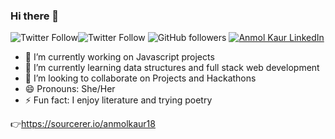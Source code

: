 ### Hi there 👋

<!--
**anmolkaur18/anmolkaur18** is a ✨ _special_ ✨ repository because its `README.md` (this file) appears on your GitHub profile.

Here are some ideas to get you started:
Projects and Hackathons
-->

![Twitter Follow](https://img.shields.io/twitter/follow/_AnmolKaur_?style=social)![Twitter Follow](https://img.shields.io/twitter/follow/LearningAK__?style=social)
![GitHub followers](https://img.shields.io/github/followers/anmolkaur18?style=social) 
[![Anmol Kaur LinkedIn](https://img.shields.io/badge/LinkedIn-Connect-blue?style=social&logo=LinkedIn)](https://www.linkedin.com/in/anmol-kaur-04ba1b1907)

- 🔭 I’m currently working on Javascript projects
- 🌱 I’m currently learning data structures and full stack web development
- 👯 I’m looking to collaborate on Projects and Hackathons 
- 😄 Pronouns: She/Her
- ⚡ Fun fact: I enjoy literature and trying poetry


👉https://sourcerer.io/anmolkaur18
